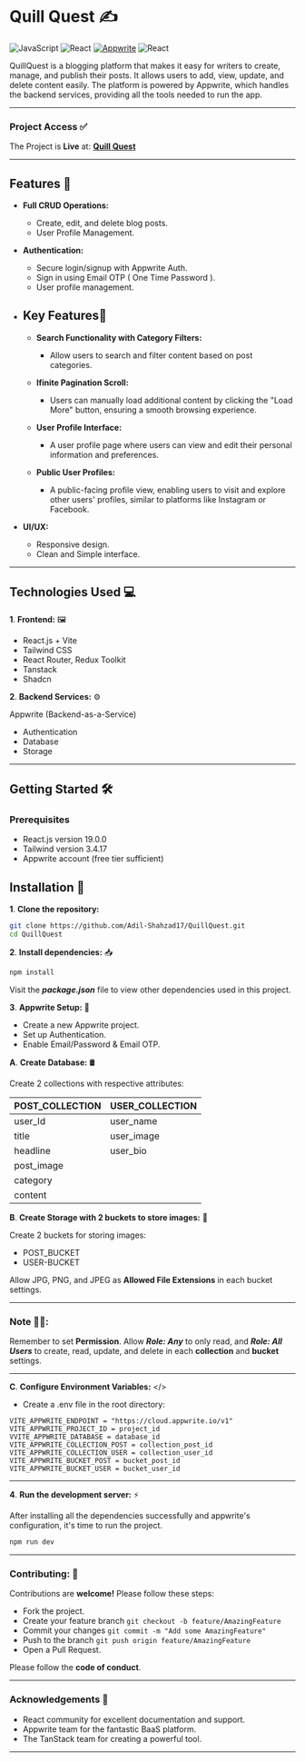# Quill Quest ✍️

![JavaScript](https://img.shields.io/badge/-JavaScript-333333?style=flat&logo=javascript)
![React](https://img.shields.io/badge/-React-333333?style=flat&logo=react)
[![Appwrite](https://img.shields.io/badge/appwrite-black?logo=appwrite&logoColor=FD366E)](https://appwrite.io)
![React](https://img.shields.io/badge/-TanStack%20Query-F16E29?style=flat&logo=react)

QuillQuest is a blogging platform that makes it easy for writers to create, manage, and publish their posts. It allows users to add, view, update, and delete content easily. The platform is powered by Appwrite, which handles the backend services, providing all the tools needed to run the app.

---

### **Project Access** ✅

The Project is **Live** at: **[Quill Quest](https://quill-quest-tau.vercel.app/)**

---

## **Features** 🚀

- **Full CRUD Operations:**

  - Create, edit, and delete blog posts.
  - User Profile Management.

- **Authentication:**
  - Secure login/signup with Appwrite Auth.
  - Sign in using Email OTP ( One Time Password ).
  - User profile management.
- ## **Key Features🔑**

  - **Search Functionality with Category Filters:**

    - Allow users to search and filter content based on post categories.

  - **Ifinite Pagination Scroll:**

    - Users can manually load additional content by clicking the "Load More" button, ensuring a smooth browsing experience.

  - **User Profile Interface:**

    - A user profile page where users can view and edit their personal information and preferences.

  - **Public User Profiles:**
    - A public-facing profile view, enabling users to visit and explore other users' profiles, similar to platforms like Instagram or Facebook.

- **UI/UX:**
  - Responsive design.
  - Clean and Simple interface.

---

## **Technologies Used** 💻

**1**. **Frontend:** 🖼️

- React.js + Vite
- Tailwind CSS
- React Router, Redux Toolkit
- Tanstack
- Shadcn

**2**. **Backend Services:** ⚙️

Appwrite (Backend-as-a-Service)

- Authentication
- Database
- Storage

---

## **Getting Started** 🛠️

### Prerequisites

- React.js version 19.0.0
- Tailwind version 3.4.17
- Appwrite account (free tier sufficient)

## **Installation** 📌

**1**. **Clone the repository:**

```bash
git clone https://github.com/Adil-Shahzad17/QuillQuest.git
cd QuillQuest
```

**2**. **Install dependencies:** 📥

```bash
npm install
```

Visit the **_package.json_** file to view other dependencies used in this project.

**3**. **Appwrite Setup:** 🧰

- Create a new Appwrite project.
- Set up Authentication.
- Enable Email/Password & Email OTP.

**A**. **Create Database:** 🛢️

Create 2 collections with respective attributes:

| POST_COLLECTION | USER_COLLECTION |
| --------------- | --------------- |
| user_Id         | user_name       |
| title           | user_image      |
| headline        | user_bio        |
| post_image      |                 |
| category        |                 |
| content         |                 |

**B**. **Create Storage with 2 buckets to store images:** 🌆

Create 2 buckets for storing images:

- POST_BUCKET
- USER-BUCKET

Allow JPG, PNG, and JPEG as **Allowed File Extensions** in each bucket settings.

---

### **Note** 🚨📢:

Remember to set **Permission**. Allow **_Role: Any_** to only read, and **_Role: All Users_** to create, read, update, and delete in each **collection** and **bucket** settings.

---

**C**. **Configure Environment Variables:** </>

- Create a .env file in the root directory:

```
VITE_APPWRITE_ENDPOINT = "https://cloud.appwrite.io/v1"
VITE_APPWRITE_PROJECT_ID = project_id
VVITE_APPWRITE_DATABASE = database_id
VITE_APPWRITE_COLLECTION_POST = collection_post_id
VITE_APPWRITE_COLLECTION_USER = collection_user_id
VITE_APPWRITE_BUCKET_POST = bucket_post_id
VITE_APPWRITE_BUCKET_USER = bucket_user_id
```

---

**4**. **Run the development server:** ⚡

After installing all the dependencies successfully and appwrite's configuration, it's time to run the project.

```bash
npm run dev
```

---

### **Contributing:** 🤝

Contributions are **welcome!**
Please follow these steps:

- Fork the project.
- Create your feature branch `git checkout -b feature/AmazingFeature`
- Commit your changes `git commit -m "Add some AmazingFeature"`
- Push to the branch `git push origin feature/AmazingFeature`
- Open a Pull Request.

Please follow the **code of conduct**.

---

### **Acknowledgements** 🙏

- React community for excellent documentation and support.
- Appwrite team for the fantastic BaaS platform.
- The TanStack team for creating a powerful tool.

---
